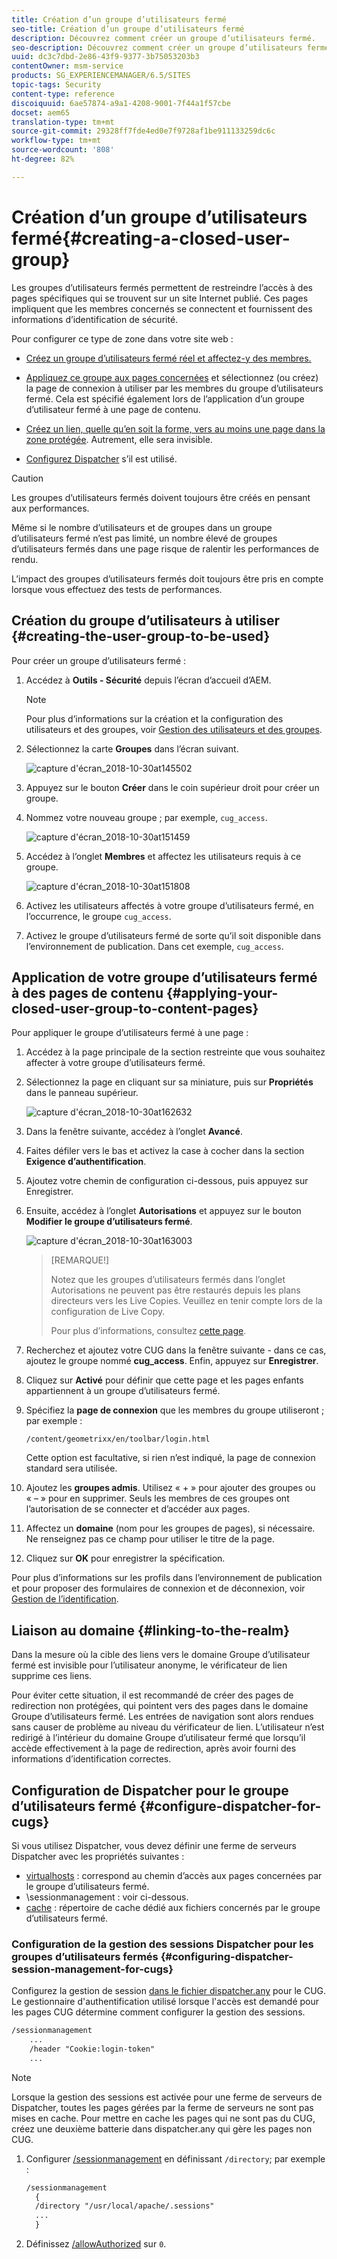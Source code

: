 ```yaml
---
title: Création d’un groupe d’utilisateurs fermé
seo-title: Création d’un groupe d’utilisateurs fermé
description: Découvrez comment créer un groupe d’utilisateurs fermé.
seo-description: Découvrez comment créer un groupe d’utilisateurs fermé.
uuid: dc3c7dbd-2e86-43f9-9377-3b75053203b3
contentOwner: msm-service
products: SG_EXPERIENCEMANAGER/6.5/SITES
topic-tags: Security
content-type: reference
discoiquuid: 6ae57874-a9a1-4208-9001-7f44a1f57cbe
docset: aem65
translation-type: tm+mt
source-git-commit: 29328ff7fde4ed0e7f9728af1be911133259dc6c
workflow-type: tm+mt
source-wordcount: '808'
ht-degree: 82%

---
```



# Création d’un groupe d’utilisateurs fermé{#creating-a-closed-user-group}

Les groupes d’utilisateurs fermés permettent de restreindre l’accès à des pages spécifiques qui se trouvent sur un site Internet publié. Ces pages impliquent que les membres concernés se connectent et fournissent des informations d’identification de sécurité.

Pour configurer ce type de zone dans votre site web :

* [Créez un groupe d’utilisateurs fermé réel et affectez-y des membres.](#creating-the-user-group-to-be-used)

* [Appliquez ce groupe aux pages concernées](#applying-your-closed-user-group-to-content-pages) et sélectionnez (ou créez) la page de connexion à utiliser par les membres du groupe d’utilisateurs fermé. Cela est spécifié également lors de l’application d’un groupe d’utilisateur fermé à une page de contenu.

* [Créez un lien, quelle qu’en soit la forme, vers au moins une page dans la zone protégée](#linking-to-the-realm). Autrement, elle sera invisible.
* [Configurez Dispatcher](#configure-dispatcher-for-cugs) s’il est utilisé.

>[!CAUTION]
>
>Les groupes d’utilisateurs fermés doivent toujours être créés en pensant aux performances.
>
>Même si le nombre d’utilisateurs et de groupes dans un groupe d’utilisateurs fermé n’est pas limité, un nombre élevé de groupes d’utilisateurs fermés dans une page risque de ralentir les performances de rendu.
>
>L’impact des groupes d’utilisateurs fermés doit toujours être pris en compte lorsque vous effectuez des tests de performances.

## Création du groupe d’utilisateurs à utiliser {#creating-the-user-group-to-be-used}

Pour créer un groupe d’utilisateurs fermé :

1. Accédez à **Outils - Sécurité** depuis l’écran d’accueil d’AEM.

   >[!NOTE]
   >
   >Pour plus d’informations sur la création et la configuration des utilisateurs et des groupes, voir [Gestion des utilisateurs et des groupes](/help/sites-administering/security.md#managing-users-and-groups).

1. Sélectionnez la carte **Groupes** dans l’écran suivant.

   ![capture d&#39;écran_2018-10-30at145502](assets/screenshot_2018-10-30at145502.png)

1. Appuyez sur le bouton **Créer** dans le coin supérieur droit pour créer un groupe.
1. Nommez votre nouveau groupe ; par exemple, `cug_access`.

   ![capture d&#39;écran_2018-10-30at151459](assets/screenshot_2018-10-30at151459.png)

1. Accédez à l’onglet **Membres** et affectez les utilisateurs requis à ce groupe.

   ![capture d&#39;écran_2018-10-30at151808](assets/screenshot_2018-10-30at151808.png)

1. Activez les utilisateurs affectés à votre groupe d’utilisateurs fermé, en l’occurrence, le groupe `cug_access`.
1. Activez le groupe d’utilisateurs fermé de sorte qu’il soit disponible dans l’environnement de publication. Dans cet exemple, `cug_access`.

## Application de votre groupe d’utilisateurs fermé à des pages de contenu {#applying-your-closed-user-group-to-content-pages}

Pour appliquer le groupe d’utilisateurs fermé à une page :

1. Accédez à la page principale de la section restreinte que vous souhaitez affecter à votre groupe d’utilisateurs fermé.
1. Sélectionnez la page en cliquant sur sa miniature, puis sur **Propriétés** dans le panneau supérieur.

   ![capture d&#39;écran_2018-10-30at162632](assets/screenshot_2018-10-30at162632.png)

1. Dans la fenêtre suivante, accédez à l’onglet **Avancé**.
1. Faites défiler vers le bas et activez la case à cocher dans la section **Exigence d’authentification**.

1. Ajoutez votre chemin de configuration ci-dessous, puis appuyez sur Enregistrer.
1. Ensuite, accédez à l’onglet **Autorisations** et appuyez sur le bouton **Modifier le groupe d’utilisateurs fermé**.

   ![capture d&#39;écran_2018-10-30at163003](assets/screenshot_2018-10-30at163003.png)

   >[REMARQUE!]
   >
   > Notez que les groupes d’utilisateurs fermés dans l’onglet Autorisations ne peuvent pas être restaurés depuis les plans directeurs vers les Live Copies. Veuillez en tenir compte lors de la configuration de Live Copy.
   >
   > Pour plus d’informations, consultez [cette page](closed-user-groups.md#aem-livecopy).

1. Recherchez et ajoutez votre CUG dans la fenêtre suivante - dans ce cas, ajoutez le groupe nommé **cug_access**. Enfin, appuyez sur **Enregistrer**.
1. Cliquez sur **Activé** pour définir que cette page et les pages enfants appartiennent à un groupe d’utilisateurs fermé.
1. Spécifiez la **page de connexion** que les membres du groupe utiliseront ; par exemple :

   `/content/geometrixx/en/toolbar/login.html`

   Cette option est facultative, si rien n’est indiqué, la page de connexion standard sera utilisée.

1. Ajoutez les **groupes admis**. Utilisez « + » pour ajouter des groupes ou « – » pour en supprimer. Seuls les membres de ces groupes ont l’autorisation de se connecter et d’accéder aux pages.
1. Affectez un **domaine** (nom pour les groupes de pages), si nécessaire. Ne renseignez pas ce champ pour utiliser le titre de la page.
1. Cliquez sur **OK** pour enregistrer la spécification.

Pour plus d’informations sur les profils dans l’environnement de publication et pour proposer des formulaires de connexion et de déconnexion, voir [Gestion de l’identification](/help/sites-administering/identity-management.md).

## Liaison au domaine  {#linking-to-the-realm}

Dans la mesure où la cible des liens vers le domaine Groupe d’utilisateur fermé est invisible pour l’utilisateur anonyme, le vérificateur de lien supprime ces liens.

Pour éviter cette situation, il est recommandé de créer des pages de redirection non protégées, qui pointent vers des pages dans le domaine Groupe d’utilisateurs fermé. Les entrées de navigation sont alors rendues sans causer de problème au niveau du vérificateur de lien. L’utilisateur n’est redirigé à l’intérieur du domaine Groupe d’utilisateur fermé que lorsqu’il accède effectivement à la page de redirection, après avoir fourni des informations d’identification correctes.

## Configuration de Dispatcher pour le groupe d’utilisateurs fermé  {#configure-dispatcher-for-cugs}

Si vous utilisez Dispatcher, vous devez définir une ferme de serveurs Dispatcher avec les propriétés suivantes :

* [virtualhosts](https://helpx.adobe.com/experience-manager/dispatcher/using/dispatcher-configuration.html#identifying-virtual-hosts-virtualhosts) : correspond au chemin d’accès aux pages concernées par le groupe d’utilisateurs fermé.
* \sessionmanagement : voir ci-dessous.
* [cache](https://helpx.adobe.com/experience-manager/dispatcher/using/dispatcher-configuration.html#configuring-the-dispatcher-cache-cache) : répertoire de cache dédié aux fichiers concernés par le groupe d’utilisateurs fermé.

### Configuration de la gestion des sessions Dispatcher pour les groupes d’utilisateurs fermés  {#configuring-dispatcher-session-management-for-cugs}

Configurez la gestion de session [dans le fichier dispatcher.any](https://helpx.adobe.com/experience-manager/dispatcher/using/dispatcher-configuration.html#enabling-secure-sessions-sessionmanagement) pour le CUG. Le gestionnaire d&#39;authentification utilisé lorsque l&#39;accès est demandé pour les pages CUG détermine comment configurer la gestion des sessions.

```xml
/sessionmanagement
    ...
    /header "Cookie:login-token"
    ...
```

>[!NOTE]
>
>Lorsque la gestion des sessions est activée pour une ferme de serveurs de Dispatcher, toutes les pages gérées par la ferme de serveurs ne sont pas mises en cache. Pour mettre en cache les pages qui ne sont pas du CUG, créez une deuxième batterie dans dispatcher.any
>qui gère les pages non CUG.

1. Configurer [/sessionmanagement](https://helpx.adobe.com/experience-manager/dispatcher/using/dispatcher-configuration.html#enabling-secure-sessions-sessionmanagement) en définissant `/directory`; par exemple :

   ```xml
   /sessionmanagement
     {
     /directory "/usr/local/apache/.sessions"
     ...
     }
   ```

1. Définissez [/allowAuthorized](https://helpx.adobe.com/experience-manager/dispatcher/using/dispatcher-configuration.html#caching-when-authentication-is-used) sur `0`.

